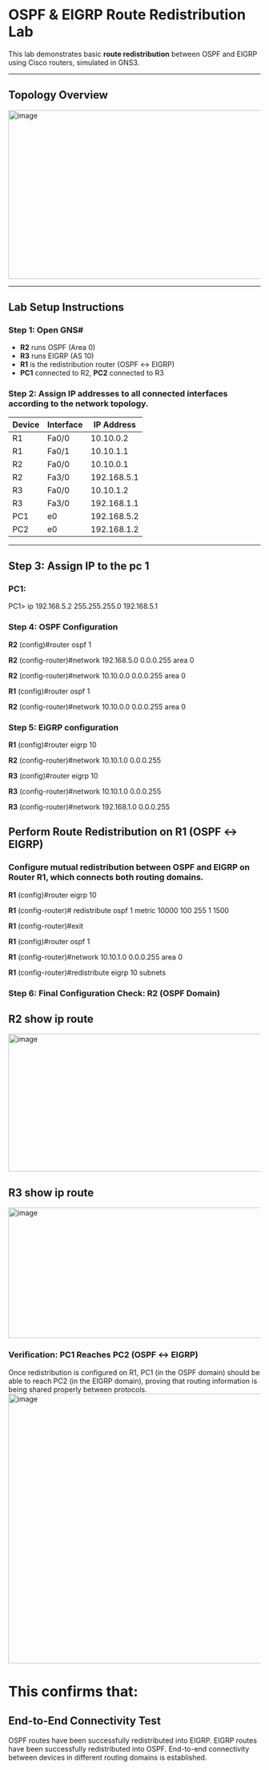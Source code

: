 # OSPF & EIGRP Route Redistribution Lab

This lab demonstrates basic **route redistribution** between OSPF and EIGRP using Cisco routers, simulated in GNS3.

---

## Topology Overview
<img width="1047" height="337" alt="image" src="https://github.com/user-attachments/assets/0d859d2b-e040-4fa9-9ec4-97e542240956" />


---

##  Lab Setup Instructions

### Step 1: Open GNS#

- **R2** runs OSPF (Area 0)
- **R3** runs EIGRP (AS 10)
- **R1** is the redistribution router (OSPF ↔ EIGRP)
- **PC1** connected to R2, **PC2** connected to R3

### Step 2: Assign IP addresses to all connected interfaces according to the network topology.

| Device | Interface   | IP Address       |
|--------|-------------|------------------|
| R1     | Fa0/0       | 10.10.0.2        |
| R1     | Fa0/1       | 10.10.1.1        |
| R2     | Fa0/0       | 10.10.0.1        |
| R2     | Fa3/0       | 192.168.5.1      |
| R3     | Fa0/0       | 10.10.1.2        |
| R3     | Fa3/0       | 192.168.1.1      |
| PC1    | e0          | 192.168.5.2      |
| PC2    | e0          | 192.168.1.2      |


---

## Step 3: Assign IP to the pc 1

### PC1:
PC1> ip 192.168.5.2 255.255.255.0 192.168.5.1


### Step 4: OSPF Configuration
**R2** (config)#router ospf 1

**R2** (config-router)#network 192.168.5.0 0.0.0.255 area 0

**R2** (config-router)#network 10.10.0.0 0.0.0.255 area 0

**R1** (config)#router ospf 1

**R2** (config-router)#network 10.10.0.0 0.0.0.255 area 0

### Step 5: EiGRP configuration
**R1** (config)#router eigrp 10

**R2** (config-router)#network 10.10.1.0 0.0.0.255

**R3** (config)#router eigrp 10

**R3** (config-router)#network 10.10.1.0 0.0.0.255

**R3** (config-router)#network 192.168.1.0 0.0.0.255

## Perform Route Redistribution on R1 (OSPF ↔ EIGRP)

### Configure mutual redistribution between OSPF and EIGRP on Router R1, which connects both routing domains.
**R1** (config)#router eigrp 10

**R1** (config-router)# redistribute ospf 1 metric 10000 100 255 1 1500

**R1** (config-router)#exit

**R1** (config)#router ospf 1

**R1** (config-router)#network 10.10.1.0 0.0.0.255 area 0

**R1** (config-router)#redistribute eigrp 10 subnets



### Step 6: Final Configuration Check: R2 (OSPF Domain)
## R2 show ip route

<img width="776" height="275" alt="image" src="https://github.com/user-attachments/assets/1594f22d-310b-48b9-b01c-fd89b7ce3c14" />

## R3 show ip route

<img width="745" height="261" alt="image" src="https://github.com/user-attachments/assets/c1bcb021-6acc-47b3-ba1f-91c196b4e5ae" />

### Verification: PC1 Reaches PC2 (OSPF ↔ EIGRP)
Once redistribution is configured on R1, PC1 (in the OSPF domain) should be able to reach PC2 (in the EIGRP domain), proving that routing information is being shared properly between protocols.
<img width="1359" height="539" alt="image" src="https://github.com/user-attachments/assets/b2ca7479-db44-4e85-842a-63a6b23b989e" />

# This confirms that:
## End-to-End Connectivity Test
OSPF routes have been successfully redistributed into EIGRP.
EIGRP routes have been successfully redistributed into OSPF.
End-to-end connectivity between devices in different routing domains is established.
